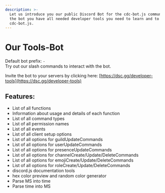 ```yaml
---
description: >-
  Let us introduce you our public Discord Bot for the cdc-bot.js community! With
  the bot you have all needed developer tools you need to learn and to use
  cdc-bot.js.
---
```


# Our Tools-Bot

Default bot prefix: `-`   
Try out our slash commands to interact with the bot.

Invite the bot to your servers by clicking here: [https://dsc.gg/developer-tools](https://dsc.gg/developer-tools)

## Features:

* List of all functions
* Information about usage and details of each function
* List of all command types
* List of all permission names
* List of all events
* List of all client setup options
* List of all options for guildUpdateCommands
* List of all options for userUpdateCommands
* List of all options for presenceUpdateCommands
* List of all options for channelCreate/Update/DeleteCommands
* List of all options for emojiCreate/Update/DeleteCommands
* List of all options for roleCreate/Update/DeleteCommands
* discord.js documentation tools
* hex color preview and random color generator
* Parse MS into time
* Parse time into MS



